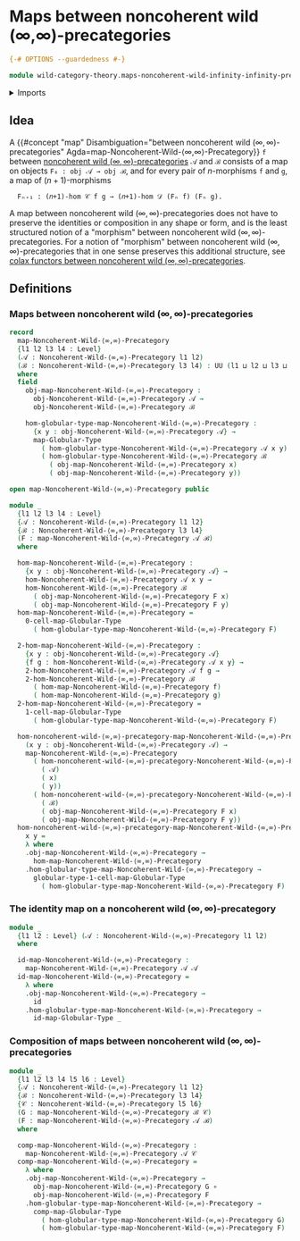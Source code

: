# Maps between noncoherent wild (∞,∞)-precategories

```agda
{-# OPTIONS --guardedness #-}

module wild-category-theory.maps-noncoherent-wild-infinity-infinity-precategories where
```

<details><summary>Imports</summary>

```agda
open import foundation.dependent-pair-types
open import foundation.function-types
open import foundation.identity-types
open import foundation.universe-levels

open import structured-types.globular-types
open import structured-types.maps-globular-types

open import wild-category-theory.noncoherent-wild-infinity-infinity-precategories
```

</details>

## Idea

A
{{#concept "map" Disambiguation="between noncoherent wild $(∞,∞)$-precategories" Agda=map-Noncoherent-Wild-⟨∞,∞⟩-Precategory}}
`f` between
[noncoherent wild $(∞,∞)$-precategories](wild-category-theory.noncoherent-wild-infinity-infinity-precategories.md)
`𝒜` and `ℬ` consists of a map on objects `F₀ : obj 𝒜 → obj ℬ`, and for every
pair of $n$-morphisms `f` and `g`, a map of $(n+1)$-morphisms

```text
  Fₙ₊₁ : (𝑛+1)-hom 𝒞 f g → (𝑛+1)-hom 𝒟 (Fₙ f) (Fₙ g).
```

A map between noncoherent wild $(∞,∞)$-precategories does not have to preserve
the identities or composition in any shape or form, and is the least structured
notion of a "morphism" between noncoherent wild $(∞,∞)$-precategories. For a
notion of "morphism" between noncoherent wild $(∞,∞)$-precategories that in one
sense preserves this additional structure, see
[colax functors between noncoherent wild $(∞,∞)$-precategories](wild-category-theory.colax-functors-noncoherent-wild-infinity-infinity-precategories.md).

## Definitions

### Maps between noncoherent wild $(∞,∞)$-precategories

```agda
record
  map-Noncoherent-Wild-⟨∞,∞⟩-Precategory
  {l1 l2 l3 l4 : Level}
  (𝒜 : Noncoherent-Wild-⟨∞,∞⟩-Precategory l1 l2)
  (ℬ : Noncoherent-Wild-⟨∞,∞⟩-Precategory l3 l4) : UU (l1 ⊔ l2 ⊔ l3 ⊔ l4)
  where
  field
    obj-map-Noncoherent-Wild-⟨∞,∞⟩-Precategory :
      obj-Noncoherent-Wild-⟨∞,∞⟩-Precategory 𝒜 →
      obj-Noncoherent-Wild-⟨∞,∞⟩-Precategory ℬ

    hom-globular-type-map-Noncoherent-Wild-⟨∞,∞⟩-Precategory :
      {x y : obj-Noncoherent-Wild-⟨∞,∞⟩-Precategory 𝒜} →
      map-Globular-Type
        ( hom-globular-type-Noncoherent-Wild-⟨∞,∞⟩-Precategory 𝒜 x y)
        ( hom-globular-type-Noncoherent-Wild-⟨∞,∞⟩-Precategory ℬ
          ( obj-map-Noncoherent-Wild-⟨∞,∞⟩-Precategory x)
          ( obj-map-Noncoherent-Wild-⟨∞,∞⟩-Precategory y))

open map-Noncoherent-Wild-⟨∞,∞⟩-Precategory public

module _
  {l1 l2 l3 l4 : Level}
  {𝒜 : Noncoherent-Wild-⟨∞,∞⟩-Precategory l1 l2}
  {ℬ : Noncoherent-Wild-⟨∞,∞⟩-Precategory l3 l4}
  (F : map-Noncoherent-Wild-⟨∞,∞⟩-Precategory 𝒜 ℬ)
  where

  hom-map-Noncoherent-Wild-⟨∞,∞⟩-Precategory :
    {x y : obj-Noncoherent-Wild-⟨∞,∞⟩-Precategory 𝒜} →
    hom-Noncoherent-Wild-⟨∞,∞⟩-Precategory 𝒜 x y →
    hom-Noncoherent-Wild-⟨∞,∞⟩-Precategory ℬ
      ( obj-map-Noncoherent-Wild-⟨∞,∞⟩-Precategory F x)
      ( obj-map-Noncoherent-Wild-⟨∞,∞⟩-Precategory F y)
  hom-map-Noncoherent-Wild-⟨∞,∞⟩-Precategory =
    0-cell-map-Globular-Type
      ( hom-globular-type-map-Noncoherent-Wild-⟨∞,∞⟩-Precategory F)

  2-hom-map-Noncoherent-Wild-⟨∞,∞⟩-Precategory :
    {x y : obj-Noncoherent-Wild-⟨∞,∞⟩-Precategory 𝒜}
    {f g : hom-Noncoherent-Wild-⟨∞,∞⟩-Precategory 𝒜 x y} →
    2-hom-Noncoherent-Wild-⟨∞,∞⟩-Precategory 𝒜 f g →
    2-hom-Noncoherent-Wild-⟨∞,∞⟩-Precategory ℬ
      ( hom-map-Noncoherent-Wild-⟨∞,∞⟩-Precategory f)
      ( hom-map-Noncoherent-Wild-⟨∞,∞⟩-Precategory g)
  2-hom-map-Noncoherent-Wild-⟨∞,∞⟩-Precategory =
    1-cell-map-Globular-Type
      ( hom-globular-type-map-Noncoherent-Wild-⟨∞,∞⟩-Precategory F)

  hom-noncoherent-wild-⟨∞,∞⟩-precategory-map-Noncoherent-Wild-⟨∞,∞⟩-Precategory :
    (x y : obj-Noncoherent-Wild-⟨∞,∞⟩-Precategory 𝒜) →
    map-Noncoherent-Wild-⟨∞,∞⟩-Precategory
      ( hom-noncoherent-wild-⟨∞,∞⟩-precategory-Noncoherent-Wild-⟨∞,∞⟩-Precategory
        ( 𝒜)
        ( x)
        ( y))
      ( hom-noncoherent-wild-⟨∞,∞⟩-precategory-Noncoherent-Wild-⟨∞,∞⟩-Precategory
        ( ℬ)
        ( obj-map-Noncoherent-Wild-⟨∞,∞⟩-Precategory F x)
        ( obj-map-Noncoherent-Wild-⟨∞,∞⟩-Precategory F y))
  hom-noncoherent-wild-⟨∞,∞⟩-precategory-map-Noncoherent-Wild-⟨∞,∞⟩-Precategory
    x y =
    λ where
    .obj-map-Noncoherent-Wild-⟨∞,∞⟩-Precategory →
      hom-map-Noncoherent-Wild-⟨∞,∞⟩-Precategory
    .hom-globular-type-map-Noncoherent-Wild-⟨∞,∞⟩-Precategory →
      globular-type-1-cell-map-Globular-Type
        ( hom-globular-type-map-Noncoherent-Wild-⟨∞,∞⟩-Precategory F)
```

### The identity map on a noncoherent wild $(∞,∞)$-precategory

```agda
module _
  {l1 l2 : Level} (𝒜 : Noncoherent-Wild-⟨∞,∞⟩-Precategory l1 l2)
  where

  id-map-Noncoherent-Wild-⟨∞,∞⟩-Precategory :
    map-Noncoherent-Wild-⟨∞,∞⟩-Precategory 𝒜 𝒜
  id-map-Noncoherent-Wild-⟨∞,∞⟩-Precategory =
    λ where
    .obj-map-Noncoherent-Wild-⟨∞,∞⟩-Precategory →
      id
    .hom-globular-type-map-Noncoherent-Wild-⟨∞,∞⟩-Precategory →
      id-map-Globular-Type _
```

### Composition of maps between noncoherent wild $(∞,∞)$-precategories

```agda
module _
  {l1 l2 l3 l4 l5 l6 : Level}
  {𝒜 : Noncoherent-Wild-⟨∞,∞⟩-Precategory l1 l2}
  {ℬ : Noncoherent-Wild-⟨∞,∞⟩-Precategory l3 l4}
  {𝒞 : Noncoherent-Wild-⟨∞,∞⟩-Precategory l5 l6}
  (G : map-Noncoherent-Wild-⟨∞,∞⟩-Precategory ℬ 𝒞)
  (F : map-Noncoherent-Wild-⟨∞,∞⟩-Precategory 𝒜 ℬ)
  where

  comp-map-Noncoherent-Wild-⟨∞,∞⟩-Precategory :
    map-Noncoherent-Wild-⟨∞,∞⟩-Precategory 𝒜 𝒞
  comp-map-Noncoherent-Wild-⟨∞,∞⟩-Precategory =
    λ where
    .obj-map-Noncoherent-Wild-⟨∞,∞⟩-Precategory →
      obj-map-Noncoherent-Wild-⟨∞,∞⟩-Precategory G ∘
      obj-map-Noncoherent-Wild-⟨∞,∞⟩-Precategory F
    .hom-globular-type-map-Noncoherent-Wild-⟨∞,∞⟩-Precategory →
      comp-map-Globular-Type
        ( hom-globular-type-map-Noncoherent-Wild-⟨∞,∞⟩-Precategory G)
        ( hom-globular-type-map-Noncoherent-Wild-⟨∞,∞⟩-Precategory F)
```
